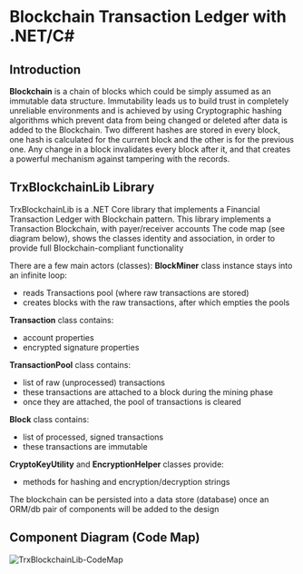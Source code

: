 # Blockchain Transaction Ledger with .NET/C# 

## Introduction
 
**Blockchain** is a chain of blocks which could be simply assumed as an immutable data structure.
Immutability leads us to build trust in completely unreliable environments and is achieved by using Cryptographic hashing algorithms 
which prevent data from being changed or deleted after data is added to the Blockchain.
Two different hashes are stored in every block, one hash is calculated for the current block and the other is for the previous one.
Any change in a block invalidates every block after it, and that creates a powerful mechanism against tampering with the records.

## TrxBlockchainLib Library
TrxBlockchainLib is a .NET Core library that implements a Financial Transaction Ledger with Blockchain pattern. 
This library implements a Transaction Blockchain, with payer/receiver accounts
The code map (see diagram below), shows the classes identity and association, in order to provide full Blockchain-compliant functionality

There are a few main actors (classes):
**BlockMiner** class instance stays into an infinite loop:
* reads Transactions pool (where raw transactions are stored)
* creates blocks with the raw transactions, after which empties the pools

**Transaction** class contains:
* account properties
* encrypted signature properties

**TransactionPool** class contains: 
* list of raw (unprocessed) transactions
* these transactions are attached to a block during the mining phase
* once they are attached, the pool of transactions is cleared

**Block** class contains:
* list of processed, signed transactions
* these transactions are immutable

**CryptoKeyUtility** and **EncryptionHelper** classes provide: 
* methods for hashing and encryption/decryption strings

The blockchain can be persisted into a data store (database) once an ORM/db pair of components will be added to the design


## Component Diagram (Code Map)

![TrxBlockchainLib-CodeMap](https://user-images.githubusercontent.com/6631390/95638749-c189b680-0a63-11eb-9aba-e5a82a4edc46.png)


